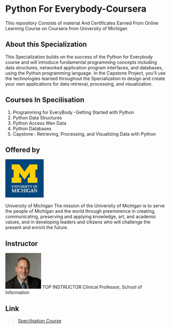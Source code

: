 # Python For Everybody-Coursera
 This repository Consists of material And Certificates Earned From Online Learning Course on Coursera from University of Michigan

## About this Specialization
This Specialization builds on the success of the Python for Everybody course and will introduce fundamental programming concepts including data structures, networked application program interfaces, and databases, using the Python programming language. In the Capstone Project, you’ll use the technologies learned throughout the Specialization to design and create your own applications for data retrieval, processing, and visualization.

 ## Courses In Specilisation
 1. Programming for EveryBody -Getting Started with Python  
 2. Python Data Structures
 3. Python Access Wen Data
 4. Python Databases
 5. Capstone : Retrieving, Processing, and Visualizing Data with Python

## Offered by
![University of Michigan logo](https://github.com/Ashleshk/Python-For-Everybody-Coursera/blob/master/michiganlogo.jpg)

University of Michigan
The mission of the University of Michigan is to serve the people of Michigan and the world through preeminence in creating, communicating, preserving and applying knowledge, art, and academic values, and in developing leaders and citizens who will challenge the present and enrich the future.

## Instructor
![Charles Russell Severance](https://github.com/Ashleshk/Python-For-Everybody-Coursera/blob/master/Charles-Severance.jpeg)
TOP INSTRUCTOR
Clinical Professor,
School of Information

## Link
> [Specilisation Course](https://www.coursera.org/specializations/python)
